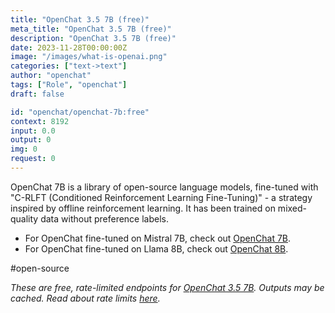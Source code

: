 ```yaml
---
title: "OpenChat 3.5 7B (free)"
meta_title: "OpenChat 3.5 7B (free)"
description: "OpenChat 3.5 7B (free)"
date: 2023-11-28T00:00:00Z
image: "/images/what-is-openai.png"
categories: ["text->text"]
author: "openchat"
tags: ["Role", "openchat"]
draft: false

id: "openchat/openchat-7b:free"
context: 8192
input: 0.0
output: 0
img: 0
request: 0
---
```


OpenChat 7B is a library of open-source language models, fine-tuned with "C-RLFT (Conditioned Reinforcement Learning Fine-Tuning)" - a strategy inspired by offline reinforcement learning. It has been trained on mixed-quality data without preference labels.

- For OpenChat fine-tuned on Mistral 7B, check out [OpenChat 7B](/models/openchat/openchat-7b).
- For OpenChat fine-tuned on Llama 8B, check out [OpenChat 8B](/models/openchat/openchat-8b).

#open-source

_These are free, rate-limited endpoints for [OpenChat 3.5 7B](/models/openchat/openchat-7b). Outputs may be cached. Read about rate limits [here](/docs/limits)._

